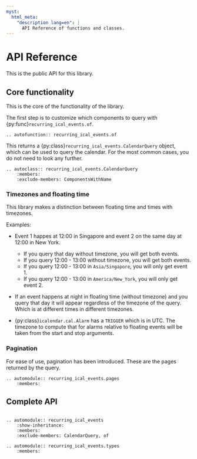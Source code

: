 ```yaml
---
myst:
  html_meta:
    "description lang=en": |
      API Reference of functions and classes.
---
```



# API Reference

This is the public API for this library.

## Core functionality

This is the core of the functionality of the library.

The first step is to customize which components to query with {py:func}`recurring_ical_events.of`.

```{eval-rst}
.. autofunction:: recurring_ical_events.of 
```

This returns a {py:class}`recurring_ical_events.CalendarQuery` object, which can be used to query the calendar.
For the most common cases, you do not need to look any further.

```{eval-rst}
.. autoclass:: recurring_ical_events.CalendarQuery
    :members:
    :exclude-members: ComponentsWithName
```

### Timezones and floating time

This library makes a distinction between floating time and times with timezones.

Examples:

- Event 1 happes at 12:00 in Singapore and event 2 on the same day at 12:00 in New York.

  - If you query that day without timezone, you will get both events.
  - If you query 12:00 - 13:00 without timezone, you will get both events.
  - If you query 12:00 - 13:00 in `Asia/Singapore`, you will only get event 1.
  - If you query 12:00 - 13:00 in `America/New_York`, you will only get event 2.

- If an event happens at night in floating time (without timezone) and
  you query that day it will appear regardless of the timezone of the query.
  Which is at different times in different timezones.

- {py:class}`icalendar.cal.Alarm` has a `TRIGGER` which is in UTC.
  The timezone to compute that for alarms relative to floating events will be taken
  from the start and stop arguments.

### Pagination

For ease of use, pagination has been introduced.
These are the pages returned by the query.

```{eval-rst}
.. automodule:: recurring_ical_events.pages
    :members:
```

## Complete API

```{eval-rst}

.. automodule:: recurring_ical_events
    :show-inheritance:
    :members:
    :exclude-members: CalendarQuery, of

.. automodule:: recurring_ical_events.types
    :members:

```
